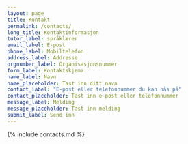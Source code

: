 ```yaml
---
layout: page
title: Kontakt
permalink: /contacts/
long_title: Kontaktinformasjon
tutor_label: språklærer
email_label: E-post
phone_label: Mobiltelefon
address_label: Addresse
orgnumber_label: Organisasjonsnummer
form_label: Kontaktskjema
name_label: Navn
name_placeholder: Tast inn ditt navn
contact_label: "E-post eller telefonnummer du kan nås på"
contact_placeholder: Tast inn e-post eller telefonnummer
message_label: Melding
message_placeholder: Tast inn melding
submit_label: Send inn
---
```

{% include contacts.md %}
